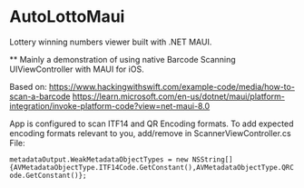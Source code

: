# AutoLottoMaui
 Lottery winning numbers viewer built with .NET MAUI.

 ** Mainly a demonstration of using native Barcode Scanning UIViewController with MAUI for iOS.

 Based on:
 https://www.hackingwithswift.com/example-code/media/how-to-scan-a-barcode
 https://learn.microsoft.com/en-us/dotnet/maui/platform-integration/invoke-platform-code?view=net-maui-8.0

 App is configured to scan ITF14 and QR Encoding formats.
 To add expected encoding formats relevant to you, add/remove in ScannerViewController.cs File:

 ```metadataOutput.WeakMetadataObjectTypes = new NSString[] {AVMetadataObjectType.ITF14Code.GetConstant(),AVMetadataObjectType.QRCode.GetConstant()};```
